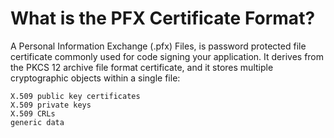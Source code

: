 # What is the PFX Certificate Format?
A Personal Information Exchange (.pfx) Files, is password protected file certificate commonly used for code signing your application. It derives from the PKCS 12 archive file format certificate, and it stores multiple cryptographic objects within a single file:
``````
X.509 public key certificates
X.509 private keys
X.509 CRLs
generic data
``````